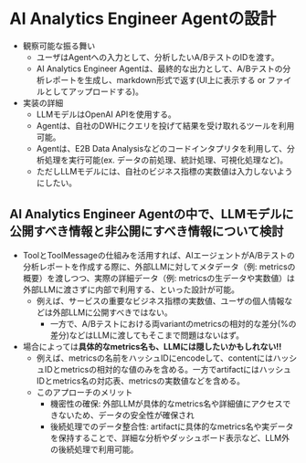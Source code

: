 # AI Analytics Engineer Agentの設計

- 観察可能な振る舞い
  - ユーザはAgentへの入力として、分析したいA/BテストのIDを渡す。
  - AI Analytics Engineer Agentは、最終的な出力として、A/Bテストの分析レポートを生成し、markdown形式で返す(UI上に表示する or ファイルとしてアップロードする)。
- 実装の詳細
  - LLMモデルはOpenAI APIを使用する。
  - Agentは、自社のDWHにクエリを投げて結果を受け取れるツールを利用可能。
  - Agentは、E2B Data Analysisなどのコードインタプリタを利用して、分析処理を実行可能(ex. データの前処理、統計処理、可視化処理など)。
  - ただしLLMモデルには、自社のビジネス指標の実数値は入力しないようにしたい。

## AI Analytics Engineer Agentの中で、LLMモデルに公開すべき情報と非公開にすべき情報について検討

- ToolとToolMessageの仕組みを活用すれば、AIエージェントがA/Bテストの分析レポートを作成する際に、外部LLMに対してメタデータ（例: metricsの概要）を渡しつつ、実際の詳細データ（例: metricsの生データや実数値）は外部LLMに渡さずに内部で利用する、といった設計が可能。
  - 例えば、サービスの重要なビジネス指標の実数値、ユーザの個人情報などは外部LLMに公開すべきではない。
    - 一方で、A/Bテストにおける両variantのmetricsの相対的な差分(%の差分)などはLLMに渡してもそこまで問題はないはず。
- 場合によっては**具体的なmetrics名も、LLMには隠したいかもしれない!!**
  - 例えば、metricsの名前をハッシュIDにencodeして、contentにはハッシュIDとmetricsの相対的な値のみを含める。一方でartifactにはハッシュIDとmetrics名の対応表、metricsの実数値などを含める。
  - このアプローチのメリット
    - 機密性の確保: 外部LLMが具体的なmetrics名や詳細値にアクセスできないため、データの安全性が確保され
    - 後続処理でのデータ整合性: artifactに具体的なmetrics名や実データを保持することで、詳細な分析やダッシュボード表示など、LLM外の後続処理で利用可能。
